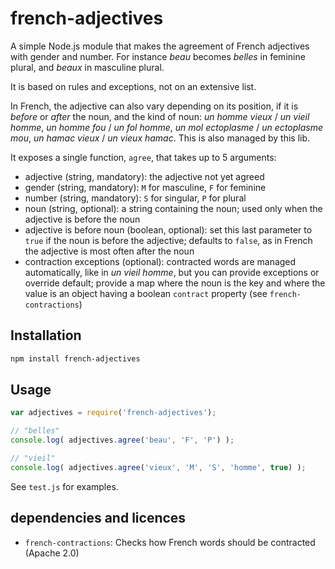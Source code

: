 <!--
Copyright 2019 Ludan Stoecklé
SPDX-License-Identifier: CC-BY-4.0
-->
# french-adjectives

A simple Node.js module that makes the agreement of French adjectives with gender and number.
For instance _beau_ becomes _belles_ in feminine plural, and _beaux_ in masculine plural.

It is based on rules and exceptions, not on an extensive list.

In French, the adjective can also vary depending on its position, if it is _before_ or _after_ the noun, and the kind of noun: _un homme vieux_ / _un vieil homme_, _un homme fou_ / _un fol homme_, _un mol ectoplasme_ / _un ectoplasme mou_, _un hamac vieux_ / _un vieux hamac_.
This is also managed by this lib.

It exposes a single function, `agree`, that takes up to 5 arguments:

* adjective (string, mandatory): the adjective not yet agreed
* gender (string, mandatory): `M` for masculine, `F` for feminine
* number (string, mandatory): `S` for singular, `P` for plural
* noun (string, optional): a string containing the noun; used only when the adjective is before the noun
* adjective is before noun (boolean, optional): set this last parameter to `true` if the noun is before the adjective; defaults to `false`, as in French the adjective is most often after the noun
* contraction exceptions (optional): contracted words are managed automatically, like in _un vieil homme_, but you can provide exceptions or override default; provide a map where the noun is the key and where the value is an object having a boolean `contract` property (see `french-contractions`)

## Installation 
```sh
npm install french-adjectives
```

## Usage

```javascript
var adjectives = require('french-adjectives');

// "belles"
console.log( adjectives.agree('beau', 'F', 'P') );

// "vieil"
console.log( adjectives.agree('vieux', 'M', 'S', 'homme', true) );
```

See `test.js` for examples.

## dependencies and licences

* `french-contractions`: Checks how French words should be contracted (Apache 2.0)
